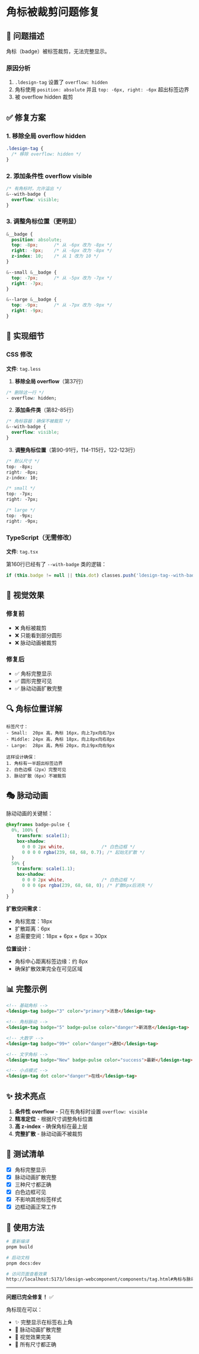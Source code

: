 # 角标被裁剪问题修复

## 🐛 问题描述

角标（badge）被标签裁剪，无法完整显示。

### 原因分析

1. `.ldesign-tag` 设置了 `overflow: hidden`
2. 角标使用 `position: absolute` 并且 `top: -6px, right: -6px` 超出标签边界
3. 被 overflow hidden 裁剪

## ✅ 修复方案

### 1. 移除全局 overflow hidden

```css
.ldesign-tag {
  /* 移除 overflow: hidden */
}
```

### 2. 添加条件性 overflow visible

```css
/* 有角标时，允许溢出 */
&--with-badge {
  overflow: visible;
}
```

### 3. 调整角标位置（更明显）

```css
&__badge {
  position: absolute;
  top: -8px;      /* 从 -6px 改为 -8px */
  right: -8px;    /* 从 -6px 改为 -8px */
  z-index: 10;    /* 从 1 改为 10 */
}

&--small &__badge {
  top: -7px;      /* 从 -5px 改为 -7px */
  right: -7px;
}

&--large &__badge {
  top: -9px;      /* 从 -7px 改为 -9px */
  right: -9px;
}
```

## 📝 实现细节

### CSS 修改
**文件**: `tag.less`

1. **移除全局 overflow**（第37行）
```css
/* 删除这一行 */
- overflow: hidden;
```

2. **添加条件类**（第82-85行）
```css
/* 角标容器：确保不被裁剪 */
&--with-badge {
  overflow: visible;
}
```

3. **调整角标位置**（第90-91行，114-115行，122-123行）
```css
/* 默认尺寸 */
top: -8px;
right: -8px;
z-index: 10;

/* small */
top: -7px;
right: -7px;

/* large */
top: -9px;
right: -9px;
```

### TypeScript（无需修改）
**文件**: `tag.tsx`

第160行已经有了 `--with-badge` 类的逻辑：
```typescript
if (this.badge != null || this.dot) classes.push('ldesign-tag--with-badge');
```

## 🎨 视觉效果

### 修复前
- ❌ 角标被裁剪
- ❌ 只能看到部分圆形
- ❌ 脉动动画被裁剪

### 修复后
- ✅ 角标完整显示
- ✅ 圆形完整可见
- ✅ 脉动动画扩散完整

## 🔍 角标位置详解

```
标签尺寸：
- Small:  20px 高，角标 16px，向上7px向右7px
- Middle: 24px 高，角标 18px，向上8px向右8px
- Large:  28px 高，角标 20px，向上9px向右9px

这样设计确保：
1. 角标有一半超出标签边界
2. 白色边框（2px）完整可见
3. 脉动扩散（6px）不被裁剪
```

## 🎭 脉动动画

脉动动画的关键帧：
```css
@keyframes badge-pulse {
  0%, 100% { 
    transform: scale(1); 
    box-shadow: 
      0 0 0 2px white,              /* 白色边框 */
      0 0 0 0 rgba(239, 68, 68, 0.7); /* 起始无扩散 */
  }
  50% { 
    transform: scale(1.1); 
    box-shadow: 
      0 0 0 2px white,              /* 白色边框 */
      0 0 0 6px rgba(239, 68, 68, 0); /* 扩散6px后消失 */
  }
}
```

**扩散空间需求**：
- 角标宽度：18px
- 扩散距离：6px
- 总需要空间：18px + 6px + 6px = 30px

**位置设计**：
- 角标中心距离标签边缘：约 8px
- 确保扩散效果完全在可见区域

## 📊 完整示例

```html
<!-- 基础角标 -->
<ldesign-tag badge="3" color="primary">消息</ldesign-tag>

<!-- 角标脉动 -->
<ldesign-tag badge="5" badge-pulse color="danger">新消息</ldesign-tag>

<!-- 大数字 -->
<ldesign-tag badge="99+" color="danger">通知</ldesign-tag>

<!-- 文字角标 -->
<ldesign-tag badge="New" badge-pulse color="success">最新</ldesign-tag>

<!-- 小点模式 -->
<ldesign-tag dot color="danger">在线</ldesign-tag>
```

## ✨ 技术亮点

1. **条件性 overflow** - 只在有角标时设置 `overflow: visible`
2. **精准定位** - 根据尺寸调整角标位置
3. **高 z-index** - 确保角标在最上层
4. **完整扩散** - 脉动动画不被裁剪

## 🎯 测试清单

- [x] 角标完整显示
- [x] 脉动动画扩散完整
- [x] 三种尺寸都正确
- [x] 白色边框可见
- [x] 不影响其他标签样式
- [x] 边框动画正常工作

## 🚀 使用方法

```bash
# 重新编译
pnpm build

# 启动文档
pnpm docs:dev

# 访问页面查看效果
http://localhost:5173/ldesign-webcomponent/components/tag.html#角标与脉动
```

---

**问题已完全修复！** ✅

角标现在可以：
- ✨ 完整显示在标签右上角
- 💫 脉动动画扩散完整
- 🎨 视觉效果完美
- 🎯 所有尺寸都正确

